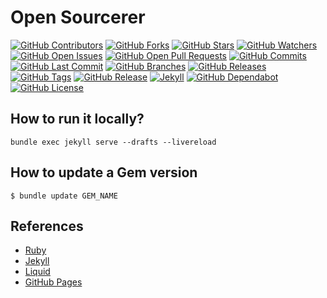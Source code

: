 # Open Sourcerer

[![GitHub Contributors](https://badgen.net/github/contributors/guilhermedelemos/open-sourcerer)](https://github.com/guilhermedelemos) [![GitHub Forks](https://badgen.net/github/forks/guilhermedelemos/open-sourcerer)](https://github.com/guilhermedelemos) [![GitHub Stars](https://badgen.net/github/stars/guilhermedelemos/open-sourcerer)](https://github.com/guilhermedelemos) [![GitHub Watchers](https://badgen.net/github/watchers/guilhermedelemos/open-sourcerer)](https://github.com/guilhermedelemos) 
[![GitHub Open Issues](https://badgen.net/github/open-issues/guilhermedelemos/open-sourcerer)](https://github.com/guilhermedelemos) [![GitHub Open Pull Requests](https://badgen.net/github/open-prs/guilhermedelemos/open-sourcerer)](https://github.com/guilhermedelemos) [![GitHub Commits](https://badgen.net/github/commits/guilhermedelemos/open-sourcerer/main)](https://github.com/guilhermedelemos) [![GitHub Last Commit](https://badgen.net/github/last-commit/guilhermedelemos/open-sourcerer/main)](https://github.com/guilhermedelemos) 
[![GitHub Branches](https://badgen.net/github/branches/guilhermedelemos/open-sourcerer)](https://github.com/guilhermedelemos) [![GitHub Releases](https://badgen.net/github/releases/guilhermedelemos/open-sourcerer)](https://github.com/guilhermedelemos) [![GitHub Tags](https://badgen.net/github/tags/guilhermedelemos/open-sourcerer)](https://github.com/guilhermedelemos) [![GitHub Release](https://badgen.net/github/release/guilhermedelemos/open-sourcerer)](https://github.com/guilhermedelemos) 
[![Jekyll](https://badgen.net/rubygems/n/jekyll)](https://github.com/guilhermedelemos) [![GitHub Dependabot](https://badgen.net/github/dependabot/ubuntu/yaru)](https://github.com/guilhermedelemos) [![GitHub License](https://badgen.net/github/license/guilhermedelemos/open-sourcerer)](https://github.com/guilhermedelemos)

## How to run it locally?

```
bundle exec jekyll serve --drafts --livereload
```

## How to update a Gem version

```
$ bundle update GEM_NAME
```

## References

- [Ruby](https://www.ruby-lang.org)
- [Jekyll](https://jekyllrb.com)
- [Liquid](https://shopify.github.io/liquid)
- [GitHub Pages](https://pages.github.com)
